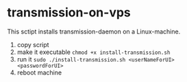 # transmission-on-vps
This sctipt installs transmission-daemon  on a Linux-machine.

1. copy script
2. make it executable ```chmod +x install-transmission.sh```
3. run it ```sudo ./install-transmission.sh <userNameForUI> <passwordForUI>```
4. reboot machine
